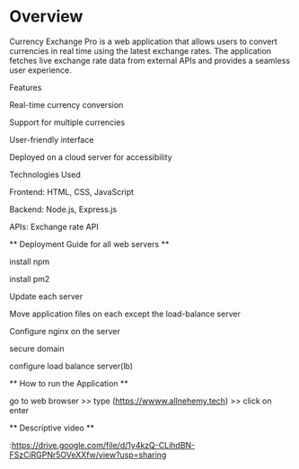 # Overview

Currency Exchange Pro is a web application that allows users to convert currencies in real time using the latest exchange rates. The application fetches live exchange rate data from external APIs and provides a seamless user experience.

Features

Real-time currency conversion

Support for multiple currencies

User-friendly interface

Deployed on a cloud server for accessibility

Technologies Used

Frontend: HTML, CSS, JavaScript

Backend: Node.js, Express.js

APIs: Exchange rate API 


** Deployment Guide for all web servers **

install npm

install pm2

Update each server

Move application files on each except the load-balance server

Configure nginx on the server 

secure domain 

configure load balance server(lb)



** How to run the Application **

go to web browser >> type (https://wwww.allnehemy.tech) >> click on enter


** Descriptive video **

:https://drive.google.com/file/d/1y4kzQ-CLihdBN-FSzCiRGPNr5OVeXXfw/view?usp=sharing
